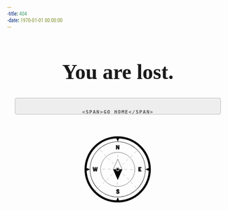```yaml
---
-title: 404
-date: 1970-01-01 00:00:00
---
```


<style>
  @font-face {
    font-family: "FontAwesome";
    font-weight: normal;
    font-style: normal;
    src: url("https://maxcdn.bootstrapcdn.com/font-awesome/4.3.0/fonts/fontawesome-webfont.eot?v=4.3.0");
    src: url("https://maxcdn.bootstrapcdn.com/font-awesome/4.3.0/fonts/fontawesome-webfont.eot?#iefix&v=4.3.0") format("embedded-opentype"),
      url("https://maxcdn.bootstrapcdn.com/font-awesome/4.3.0/fonts/fontawesome-webfont.woff2?v=4.3.0") format("woff2"),
      url("https://maxcdn.bootstrapcdn.com/font-awesome/4.3.0/fonts/fontawesome-webfont.woff?v=4.3.0") format("woff"),
      url("https://maxcdn.bootstrapcdn.com/font-awesome/4.3.0/fonts/fontawesome-webfont.ttf?v=4.3.0") format("truetype"),
      url("https://maxcdn.bootstrapcdn.com/font-awesome/4.3.0/fonts/fontawesome-webfont.svg?v=4.3.0#fontawesomeregular") format("svg");
  }

  body {
    background-image: url("https://www.toptal.com/designers/subtlepatterns/patterns/topography.png");
  }

  h1 {
    font-family: "Carter One", cursive;
    font-size: 3rem;
  }

  #Spinner {
    transform-origin: 50% 50%;
  }

  .compass-container,
  .message {
    height: auto;
    margin: 0 auto;
    text-align: center;
  }

  .compass-container {
    padding-top: 50px;
    width: 30%;
    max-width: 600px;
  }

  .button {
    display: inline-block;
    height: 38px;
    padding: 0 30px;
    color: #555;
    text-align: center;
    font-size: 0.8rem;
    font-weight: 600;
    line-height: 38px;
    letter-spacing: 0.1rem;
    text-transform: uppercase;
    text-decoration: none;
    white-space: nowrap;
    background-color: #eee;
    border-radius: 4px;
    border: 1px solid #bbb;
    cursor: pointer;
    box-sizing: border-box;
  }

  .btn-effect {
    overflow: hidden;
    display: inline-block;
    position: relative;
  }

  .btn-effect span {
    display: block;
    -webkit-transition: all 0.2s ease;
    transition: all 0.2s ease;
  }

  .btn-effect span:first-child {
    -webkit-transform: translate(0);
    transform: translate(0);
  }

  .btn-effect span:last-child {
    -webkit-transform: translateY(200%) translateX(-50%);
    transform: translateY(200%) translateX(-50%);
    position: absolute;
    left: 50%;
  }

  .btn-effect:hover span:first-child {
    -webkit-transform: translateY(-200%);
    transform: translateY(-200%);
  }

  .btn-effect:hover span:last-child {
    -webkit-transform: translateY(-100%) translateX(-50%);
    transform: translateY(-100%) translateX(-50%);
  }

  /* Icon orientation */
  .btn-effect .icon {
    font-size: 1.5rem;
    font-style: normal;
    display: inline-block;
    vertical-align: middle;
  }

  .icon-arrow-right:before {
    font-family: FontAwesome;
    content: "\f015";
  }

  span {
    font-family: "Roboto Condensed", sans-serif;
  }

  @media (max-width: 768px) {
    h1 {
      font-size: 1.5rem;
    }

    span {
      font-size: 0.8rem;
    }

    .compass-container {
      width: 40% !important;
      padding-top: 20px !important;
    }
  }

  @media (max-width: 480px) {
    .compass-container {
      width: 60% !important;
      padding-top: 10px !important;
    }
  }
</style>

<div class="message">
  <h1>You are lost.</h1>

  <a href="https://wizplus.top" class="button btn-effect">

    <span>Go Home</span>

    <span><i class="icon icon-arrow-right"></i></span>

  </a>

</div>

<div class="compass-container">
  <svg xmlns="http://www.w3.org/2000/svg" viewBox="0 0 288 288">
    <title>compass_vector</title>
    <g id="Base">
      <line x1="51.25" y1="42.75" x2="243" y2="242"
        style="fill: none;stroke: #000;stroke-miterlimit: 10;stroke-width: 0.5px;stroke-dasharray: 12.002400398254395" />
      <line x1="43.75" y1="239.75" x2="243.5" y2="47.5"
        style="fill: none;stroke: #000;stroke-miterlimit: 10;stroke-width: 0.5px;stroke-dasharray: 12.002400398254395" />
      <line x1="142.33" y1="211.33" x2="144.92" y2="75.92"
        style="fill: none;stroke: #000;stroke-miterlimit: 10;stroke-width: 0.5px;stroke-dasharray: 12.002400398254395" />
      <line x1="209.12" y1="144.88" x2="78.13" y2="142.37"
        style="fill: none;stroke: #000;stroke-miterlimit: 10;stroke-width: 0.5px;stroke-dasharray: 12.002400398254395" />
      <path
        d="M432,153a135,135,0,1,1-95.46,39.54A134.11,134.11,0,0,1,432,153m0-9A144,144,0,1,0,576,288,144,144,0,0,0,432,144Z"
        transform="translate(-288 -144)" />
      <path
        d="M432,168.5A119.5,119.5,0,1,1,312.5,288,119.64,119.64,0,0,1,432,168.5m0-1.5A121,121,0,1,0,553,288,121.14,121.14,0,0,0,432,167Z"
        transform="translate(-288 -144)" />
      <polygon points="8.58 137.48 23.74 144.02 8.58 150.56 8.58 137.48" />
      <polygon points="137.77 280.33 144.31 265.17 150.85 280.33 137.77 280.33" />
      <polygon points="150.85 7.71 144.31 22.87 137.77 7.71 150.85 7.71" />
      <polygon points="279.62 150.56 264.46 144.02 279.62 137.48 279.62 150.56" />
      <path
        d="M323.51,278.81a.68.68,0,0,1,.74-.9h3.24a.81.81,0,0,1,.9.71L329.94,290c.06.28.28.28.33,0l1.83-11.36a.82.82,0,0,1,.9-.71h2.34a.83.83,0,0,1,.9.71L338.06,290c.06.28.27.28.33,0l1.55-11.36a.82.82,0,0,1,.9-.71h3.24a.68.68,0,0,1,.74.9l-3.35,17.47a.83.83,0,0,1-.9.71h-3.84a.85.85,0,0,1-.9-.71l-1.5-6.7c-.05-.28-.27-.28-.33,0l-1.5,6.7a.83.83,0,0,1-.89.71h-3.85a.82.82,0,0,1-.89-.71Z"
        transform="translate(-288 -144)" />
      <path
        d="M429.57,181.91a1,1,0,0,1,1,.63l3.7,9.07c.11.25.33.19.33-.08v-8.8a.74.74,0,0,1,.82-.82h3.05a.72.72,0,0,1,.81.82v17.44a.73.73,0,0,1-.81.82h-4a1,1,0,0,1-.95-.63l-3.71-9.07c-.11-.25-.32-.19-.32.08v8.8a.74.74,0,0,1-.82.82h-3.05a.75.75,0,0,1-.82-.82V182.73a.74.74,0,0,1,.82-.82Z"
        transform="translate(-288 -144)" />
      <path
        d="M435.66,381.67c-.54.11-.81-.13-.9-.68a2.21,2.21,0,0,0-2.37-1.82c-1.06,0-1.71.62-1.6,1.25.38,2.12,9,2.07,9,8.33,0,.82-.93,5.64-7.39,5.64-5.72,0-6.94-3.76-7.08-5.88a.8.8,0,0,1,.71-.9l3.08-.68c.54-.11.84.14.9.71a2.23,2.23,0,0,0,2.39,2.07c1.34,0,2.32-.79,2.16-1.53-.52-2.31-8.72-1.8-8.72-8.06,0-.82.46-5.64,6.56-5.64,5.62,0,6.92,3.65,7.09,5.61a.81.81,0,0,1-.71.9Z"
        transform="translate(-288 -144)" />
      <path
        d="M534.18,277.91a.73.73,0,0,1,.82.82v3a.73.73,0,0,1-.82.82h-6.59a.73.73,0,0,0-.82.82v.87a.75.75,0,0,0,.82.82h4.22a.72.72,0,0,1,.82.82V289a.73.73,0,0,1-.82.81h-4.22a.74.74,0,0,0-.82.82v.87a.75.75,0,0,0,.82.82h6.59a.72.72,0,0,1,.82.82v3.05a.73.73,0,0,1-.82.82H522.74a.75.75,0,0,1-.82-.82V278.73a.74.74,0,0,1,.82-.82Z"
        transform="translate(-288 -144)" />
      <circle cx="144" cy="144" r="74.5" style="fill: none;stroke: #000;stroke-miterlimit: 10" />
    </g>
    <g id="Spinner">
      <g>
        <g>
          <polygon points="164.15 144.12 144.31 190.1 124.47 144.12 164.15 144.12" />
          <g>
            <polygon points="125.23 143.49 144.31 99.26 163.39 143.49 125.23 143.49" style="fill: #fff" />
            <path d="M432.31,244.52,450.63,287H414l18.32-42.47m0-2.52-19.84,46h39.68l-19.84-46Z"
              transform="translate(-288 -144)" />
          </g>
        </g>
        <g>
          <circle cx="144" cy="144" r="8" style="fill: #fff;stroke: #000;stroke-miterlimit: 10" />
          <circle cx="144" cy="144" r="5.33" />
        </g>
      </g>
    </g>
  </svg>
</div>

<script>
  var box = $("#Spinner");
  var boxCenter = [
    box.offset().left + box.width() / 2,
    box.offset().top + box.height() / 2
  ];

  $(document).mousemove(function (e) {
    var angle =
      Math.atan2(e.pageX - boxCenter[0], -(e.pageY - boxCenter[1])) *
      (180 / Math.PI);

    box.css({ "-webkit-transform": "rotate(" + angle + "deg)" });
    box.css({ "-moz-transform": "rotate(" + angle + "deg)" });
    box.css({ transform: "rotate(" + angle + "deg)" });
  });
</script>
